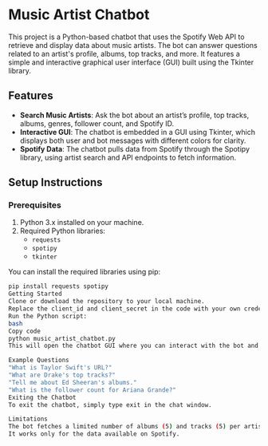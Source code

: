 # Music Artist Chatbot

This project is a Python-based chatbot that uses the Spotify Web API to retrieve and display data about music artists. The bot can answer questions related to an artist's profile, albums, top tracks, and more. It features a simple and interactive graphical user interface (GUI) built using the Tkinter library.

## Features

- **Search Music Artists**: Ask the bot about an artist’s profile, top tracks, albums, genres, follower count, and Spotify ID.
- **Interactive GUI**: The chatbot is embedded in a GUI using Tkinter, which displays both user and bot messages with different colors for clarity.
- **Spotify Data**: The chatbot pulls data from Spotify through the Spotipy library, using artist search and API endpoints to fetch information.

## Setup Instructions

### Prerequisites

1. Python 3.x installed on your machine.
2. Required Python libraries:
   - `requests`
   - `spotipy`
   - `tkinter`
   
You can install the required libraries using pip:

```bash
pip install requests spotipy
Getting Started
Clone or download the repository to your local machine.
Replace the client_id and client_secret in the code with your own credentials from the Spotify Developer Dashboard.
Run the Python script:
bash
Copy code
python music_artist_chatbot.py
This will open the chatbot GUI where you can interact with the bot and ask questions related to any artist.

Example Questions
"What is Taylor Swift's URL?"
"What are Drake's top tracks?"
"Tell me about Ed Sheeran's albums."
"What is the follower count for Ariana Grande?"
Exiting the Chatbot
To exit the chatbot, simply type exit in the chat window.

Limitations
The bot fetches a limited number of albums (5) and tracks (5) per artist.
It works only for the data available on Spotify.
